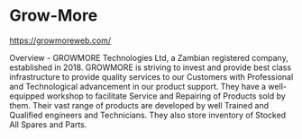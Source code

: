 # Grow-More

https://growmoreweb.com/

Overview - GROWMORE Technologies Ltd, a Zambian registered company, established in 2018. GROWMORE is striving to invest and provide best class infrastructure to provide quality services to our Customers with Professional and Technological advancement in our product support. They have a well-equipped workshop to facilitate Service and Repairing of Products sold by them. Their vast range of products are developed by well Trained and Qualified engineers and Technicians. They also store inventory of Stocked All Spares and Parts. 

